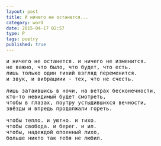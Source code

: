 ```yaml
---
layout: post
title: И ничего не останется...
category: word
date: 2015-04-17 02:57
type: P
tags: poetry
published: true
---
```


<pre>
и ничего не останется. и ничего не изменится.
не важно, что было, что будет, что есть.
лишь только один тихий взгляд переменится.
и звук, и вибрациии - тех, что не счесть.

лишь затаившись в ночи, на ветрах бесконечности,
кто-то невидимый будет смотреть,
чтобы в глазах, поутру устыдившихся вечности,
звёзды и впредь продолжали гореть.

чтобы тепло. и уютно. и тихо.
чтобы свобода. и берег. и ил.
чтобы, надеждой опоенный лихо,
больше никто так тебя не любил.
</pre>
